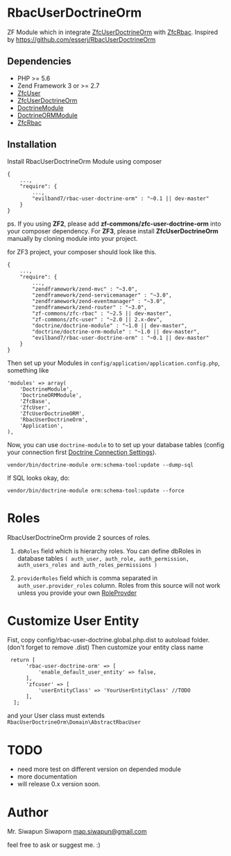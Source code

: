 # RbacUserDoctrineOrm
ZF Module which in integrate [ZfcUserDoctrineOrm](https://github.com/ZF-Commons/ZfcUserDoctrineORM) with [ZfcRbac](https://github.com/ZF-Commons/zfc-rbac).
Inspired by https://github.com/esserj/RbacUserDoctrineOrm

Dependencies
------------

- PHP >= 5.6
- Zend Framework 3 or >= 2.7
- [ZfcUser](https://github.com/ZF-Commons/ZfcUser)
- [ZfcUserDoctrineOrm](https://github.com/ZF-Commons/ZfcUserDoctrineORM)
- [DoctrineModule](https://github.com/doctrine/DoctrineModule)
- [DoctrineORMModule](https://github.com/doctrine/DoctrineORMModule)
- [ZfcRbac](https://github.com/ZF-Commons/zfc-rbac)

Installation
------------

Install RbacUserDoctrineOrm Module using composer

    {
        ...,
        "require": {
            ...,
            "evilband7/rbac-user-doctrine-orm" : "~0.1 || dev-master"
        }
    }

ps. If you using **ZF2**, please add **zf-commons/zfc-user-doctrine-orm** into your composer dependency. For **ZF3**, please install **ZfcUserDoctrineOrm** manually by cloning module into your project.

for ZF3 project, your composer should look like this.

    {
        ...,
        "require": {
            ...,
            "zendframework/zend-mvc" : "~3.0",
            "zendframework/zend-servicemanager" : "~3.0",
            "zendframework/zend-eventmanager" : "~3.0",
            "zendframework/zend-router" : "~3.0",
            "zf-commons/zfc-rbac" : "~2.5 || dev-master",
            "zf-commons/zfc-user" : "~2.0 || 2.x-dev",
            "doctrine/doctrine-module" : "~1.0 || dev-master",
            "doctrine/doctrine-orm-module" : "~1.0 || dev-master",
            "evilband7/rbac-user-doctrine-orm" : "~0.1 || dev-master"
        }
    }


Then set up your Modules in `config/application/application.config.php`, something like

    'modules' => array(
        'DoctrineModule',
        'DoctrineORMModule',
        'ZfcBase',
        'ZfcUser',
        'ZfcUserDoctrineORM',
        'RbacUserDoctrineOrm',
        'Application',
    ),


Now, you can use `doctrine-module` to to set up your database tables (config your connection first [Doctrine Connection Settings](https://github.com/doctrine/DoctrineORMModule#connection-settings)).

    vendor/bin/doctrine-module orm:schema-tool:update --dump-sql

If SQL looks okay, do: 

    vendor/bin/doctrine-module orm:schema-tool:update --force

# Roles
RbacUserDoctrineOrm provide 2 sources of roles.

1. `dbRoles` field which is hierarchy roles. You can define dbRoles in database tables `( auth_user, auth_role, auth_permission, auth_users_roles and auth_roles_permissions )`

2. `providerRoles` field which is comma separated in `auth_user.provider_roles` column. Roles from this source will not work unless you provide your own [RoleProvder](https://github.com/ZF-Commons/zfc-rbac/blob/master/docs/03.%20Role%20providers.md)

# Customize User Entity
Fist, copy config/rbac-user-doctrine.global.php.dist to autoload folder. (don't forget to remove .dist)
Then customize your entity class name

     return [
          'rbac-user-doctrine-orm' => [
              'enable_default_user_entity' => false,
          ],
          'zfcuser' => [
              'userEntityClass' => 'YourUserEntityClass' //TODO
          ],
      ];

and your User class must extends `RbacUserDoctrineOrm\Domain\AbstractRbacUser`

# TODO
- need more test on different version on depended module
- more documentation
- will release 0.x version soon.

# Author
Mr. Siwapun Siwaporn
map.siwapun@gmail.com

feel free to ask or suggest me. :)
